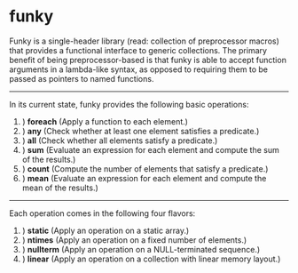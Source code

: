 # funky #
Funky is a single-header library (read: collection of preprocessor macros)
that provides a functional interface to generic collections.
The primary benefit of being preprocessor-based is that funky is able to
accept function arguments in a lambda-like syntax, as opposed to requiring
them to be passed as pointers to named functions.

---

In its current state, funky provides the following basic operations:
1. ) **foreach** (Apply a function to each element.)
1. ) **any** (Check whether at least one element satisfies a predicate.)
1. ) **all** (Check whether all elements satisfy a predicate.)
1. ) **sum** (Evaluate an expression for each element and compute the sum of the results.)
1. ) **count** (Compute the number of elements that satisfy a predicate.)
1. ) **mean** (Evaluate an expression for each element and compute the mean of the results.)

---

Each operation comes in the following four flavors:
1. ) **static** (Apply an operation on a static array.)
1. ) **ntimes** (Apply an operation on a fixed number of elements.)
1. ) **nullterm** (Apply an operation on a NULL-terminated sequence.)
1. ) **linear** (Apply an operation on a collection with linear memory layout.)
